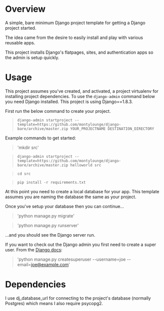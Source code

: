 

# Overview

A simple, bare minimum Django project template for getting a Django project started.

The idea came from the desire to easily install and play with various reusable apps.

This project installs Django's flatpages, sites, and authentication apps so the admin is setup quickly.


# Usage

This project assumes you've created, and activated, a project virtualenv for installing project dependencies. To use the `django-admin` command below you need Django installed. This project is using Django==1.8.3.

First run the below command to create your project.

> `django-admin startproject --template=https://github.com/montylounge/django-bare/archive/master.zip YOUR_PROJECTNAME DESTINATION_DIRECTORY`

Example commands to get started:

> 'mkdir src'

> `django-admin startproject --template=https://github.com/montylounge/django-bare/archive/master.zip helloworld src`

> `cd src`

> `pip install -r requirements.txt`

At this point you need to create a local database for your app. This template assumes you are naming the database the same as your project.

Once you've setup your database then you can continue...

> 'python manage.py migrate'


> 'python manage.py runserver'

...and you should see the Django server run.

If you want to check out the Django admin you first need to create a super user. From the [Django docs](https://docs.djangoproject.com/en/1.9/topics/auth/default/#creating-superusers):

> 'python manage.py createsuperuser --username=joe --email=joe@example.com'


# Dependencies

I use dj_database_url for connecting to the project's database (normally Postgres) which means I also require psycopg2.
